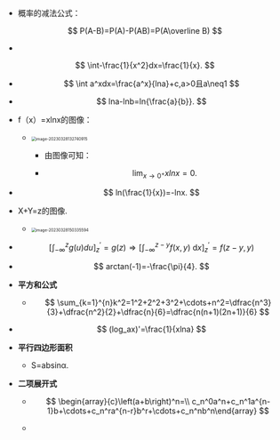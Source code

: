 * 概率的减法公式：

$$
P(A-B)=P(A)-P(AB)=P(A\overline B)
$$

* 

$$
\int-\frac{1}{x^2}dx=\frac{1}{x}.
$$

* $$
  \int a^xdx=\frac{a^x}{lna}+c,a>0且a\neq1
  $$

* $$
  lna-lnb=ln{\frac{a}{b}}.
  $$

* f（x）=xlnx的图像：

  * <img src="https://cvp.oss-cn-shanghai.aliyuncs.com/picgo/202303281327032.png" alt="image-20230328132740915" style="zoom: 50%;" />

    * 由图像可知：

    * $$
      \lim_{x\rightarrow0^+}xlnx=0.
      $$

* $$
  ln(\frac{1}{x})=-lnx.
  $$

* X+Y=z的图像.

  * <img src="https://cvp.oss-cn-shanghai.aliyuncs.com/picgo/202303281503714.png" alt="image-20230328150335594" style="zoom: 50%;" />

* $$
  \left[\int_{-\infty}^{z}g(u)du\right]_z^\prime=g(z)\Rightarrow\left[\int_{-\infty}^{z-y}f({x},{y})\:\mathrm{d}{x}\right]_{z}^{\prime}=f(z-y,y)
  $$

* $$
  arctan(-1)=-\frac{\pi}{4}.
  $$

* **平方和公式**

  * $$
    \sum_{k=1}^{n}k^2=1^2+2^2+3^2+\cdots+n^2=\dfrac{n^3}{3}+\dfrac{n^2}{2}+\dfrac{n}{6}=\dfrac{n(n+1)(2n+1)}{6}
    $$

* $$
  (log_ax)'=\frac{1}{xlna}
  $$

* **平行四边形面积**

  * S=absinα.

* **二项展开式**

  * $$
    \begin{array}{c}\left(a+b\right)^n=\\ c_n^0a^n+c_n^1a^{n-1}b+\cdots+c_n^ra^{n-r}b^r+\cdots+c_n^nb^n\end{array}
    $$

  * 
